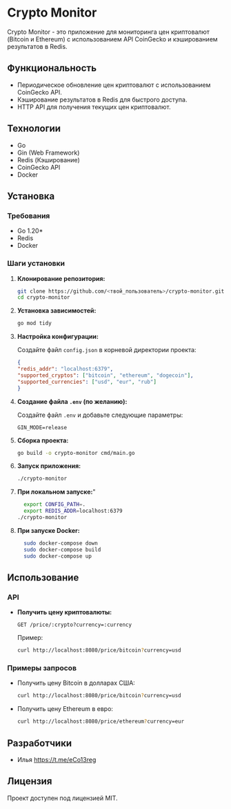# Crypto Monitor

Crypto Monitor - это приложение для мониторинга цен криптовалют (Bitcoin и Ethereum) с использованием API CoinGecko и кэшированием результатов в Redis.

## Функциональность

- Периодическое обновление цен криптовалют с использованием CoinGecko API.
- Кэширование результатов в Redis для быстрого доступа.
- HTTP API для получения текущих цен криптовалют.

## Технологии

- Go
- Gin (Web Framework)
- Redis (Кэширование)
- CoinGecko API
- Docker

## Установка

### Требования

- Go 1.20*
- Redis
- Docker

### Шаги установки

1. **Клонирование репозитория:**

    ```bash
    git clone https://github.com/<твой_пользователь>/crypto-monitor.git
    cd crypto-monitor
    ```

2. **Установка зависимостей:**

    ```bash
    go mod tidy
    ```

3. **Настройка конфигурации:**

   Создайте файл `config.json` в корневой директории проекта:

    ```json
    {
    "redis_addr": "localhost:6379",
    "supported_cryptos": ["bitcoin", "ethereum", "dogecoin"],
    "supported_currencies": ["usd", "eur", "rub"]
    }
    ```

4. **Создание файла `.env` (по желанию):**

   Создайте файл `.env` и добавьте следующие параметры:

    ```env
    GIN_MODE=release
    ```

5. **Сборка проекта:**

    ```bash
    go build -o crypto-monitor cmd/main.go
    ```

6. **Запуск приложения:**

    ```bash
    ./crypto-monitor
    ```
7. **При локальном запуске:**"

    ```bash
      export CONFIG_PATH=.
      export REDIS_ADDR=localhost:6379
    ./crypto-monitor
   ```
8. **При запуске Docker:**

    ```bash
      sudo docker-compose down
      sudo docker-compose build
      sudo docker-compose up
    ```

## Использование

### API

- **Получить цену криптовалюты:**

    ```
    GET /price/:crypto?currency=:currency
    ```

  Пример:

    ```bash
    curl http://localhost:8080/price/bitcoin?currency=usd
    ```

### Примеры запросов

- Получить цену Bitcoin в долларах США:

    ```bash
    curl http://localhost:8080/price/bitcoin?currency=usd
    ```

- Получить цену Ethereum в евро:

    ```bash
    curl http://localhost:8080/price/ethereum?currency=eur
    ```

## Разработчики

- Илья https://t.me/eCo13reg

## Лицензия

Проект доступен под лицензией MIT.